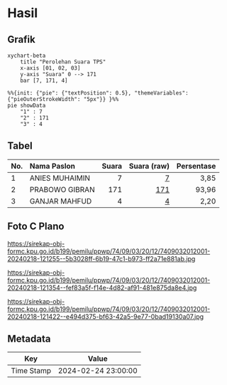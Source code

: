 # Hasil

## Grafik

```mermaid
xychart-beta
    title "Perolehan Suara TPS"
    x-axis [01, 02, 03]
    y-axis "Suara" 0 --> 171
    bar [7, 171, 4]
```

```mermaid
%%{init: {"pie": {"textPosition": 0.5}, "themeVariables": {"pieOuterStrokeWidth": "5px"}} }%%
pie showData
    "1" : 7
    "2" : 171
    "3" : 4
```

## Tabel

| No. | Nama Paslon    | Suara | Suara (raw) | Persentase |
|:--- |:-------------- | -----:| -----------:| ----------:|
| 1   | ANIES MUHAIMIN | 7     | [7][p-1]    | 3,85       |
| 2   | PRABOWO GIBRAN | 171   | [171][p-2]  | 93,96      |
| 3   | GANJAR MAHFUD  | 4     | [4][p-3]    | 2,20       |


[p-1]: https://github.com/gigit-pemilu/pemilu-2024-74-sulawesi-tenggara/blob/main/pilpres/hitung-suara/sub/74-sulawesi-tenggara/sub/09-konawe-utara/sub/03-langgikima/sub/2012-ngapa-inia/sub/001-tps/sub/paslon-1.txt
[p-2]: https://github.com/gigit-pemilu/pemilu-2024-74-sulawesi-tenggara/blob/main/pilpres/hitung-suara/sub/74-sulawesi-tenggara/sub/09-konawe-utara/sub/03-langgikima/sub/2012-ngapa-inia/sub/001-tps/sub/paslon-2.txt
[p-3]: https://github.com/gigit-pemilu/pemilu-2024-74-sulawesi-tenggara/blob/main/pilpres/hitung-suara/sub/74-sulawesi-tenggara/sub/09-konawe-utara/sub/03-langgikima/sub/2012-ngapa-inia/sub/001-tps/sub/paslon-3.txt

## Foto C Plano

https://sirekap-obj-formc.kpu.go.id/b199/pemilu/ppwp/74/09/03/20/12/7409032012001-20240218-121255--5b3028ff-6b19-47c1-b973-ff2a71e881ab.jpg

https://sirekap-obj-formc.kpu.go.id/b199/pemilu/ppwp/74/09/03/20/12/7409032012001-20240218-121354--fef83a5f-f14e-4d82-af91-481e875da8e4.jpg

https://sirekap-obj-formc.kpu.go.id/b199/pemilu/ppwp/74/09/03/20/12/7409032012001-20240218-121422--e494d375-bf63-42a5-9e77-0bad19130a07.jpg


## Metadata

| Key        | Value               |
| ---------- | ------------------- |
| Time Stamp | 2024-02-24 23:00:00 |



